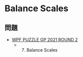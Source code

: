 # Balance Scales

## 問題
- [WPF PUZZLE GP 2021 ROUND 2](../questions/wpfpgp2021-2.md)
	- 7. Balance Scales
